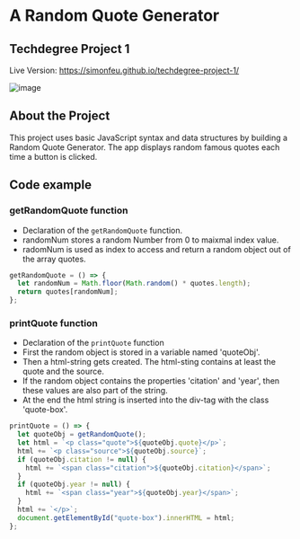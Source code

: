 # A Random Quote Generator
## Techdegree Project 1

Live Version:  https://simonfeu.github.io/techdegree-project-1/

![image](https://user-images.githubusercontent.com/63255333/115659479-e6c47f00-a33a-11eb-96d7-5b8b94ec35f3.png)

## About the Project
This project uses basic JavaScript syntax and data structures by building a Random Quote Generator. The app displays random famous quotes each time a button is clicked. 

## Code example

### getRandomQuote function
* Declaration of the `getRandomQuote` function.
 * randomNum stores a random Number from 0 to maixmal index value.
 * radomNum is used as index to access and return a random object out of the array quotes.
 
```javascript
getRandomQuote = () => {
  let randomNum = Math.floor(Math.random() * quotes.length);
  return quotes[randomNum];
};
```
### printQuote function
* Declaration of the `printQuote` function
 * First the random object is stored in a variable named 'quoteObj'.
 * Then a html-string gets created. The html-sting contains at least the quote and the source.
 * If the random object contains the properties 'citation' and 'year', then these values are also part of the string.
 * At the end the html string is inserted into the div-tag with the class 'quote-box'.

```javascript
printQuote = () => {
  let quoteObj = getRandomQuote();
  let html = `<p class="quote">${quoteObj.quote}</p>`;
  html += `<p class="source">${quoteObj.source}`;
  if (quoteObj.citation != null) {
    html += `<span class="citation">${quoteObj.citation}</span>`;
  }
  if (quoteObj.year != null) {
    html += `<span class="year">${quoteObj.year}</span>`;
  }
  html += `</p>`;
  document.getElementById("quote-box").innerHTML = html;
};
```
